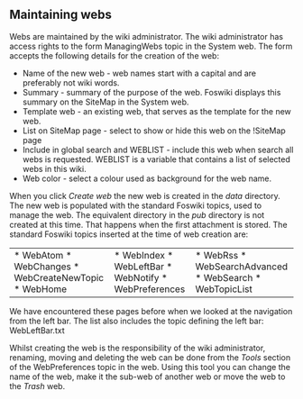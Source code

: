 ## Maintaining webs
Webs are maintained by the wiki administrator. The wiki administrator has access rights to the form ManagingWebs topic in the System web.
The form accepts the following details for the creation of the web:
*   Name of the new web - web names start with a capital and are preferably not wiki words.
*   Summary - summary of the purpose of the web. Foswiki displays this summary on the SiteMap in the System web.
*   Template web - an existing web, that serves as the template for the new web.
*   List on SiteMap page - select to show or hide this web on the !SiteMap page
*   Include in global search and WEBLIST - include this web when search all webs is requested.
    WEBLIST is a variable that contains a list of selected webs in this wiki.
*   Web color - select a colour used as background for the web name.

When you click _Create web_  the new web is created in the _data_ directory.
The new web is populated with the standard Foswiki topics, used to manage the web.
The equivalent directory in the _pub_ directory is not created at this time. That happens when the first attachment is stored.
The standard Foswiki topics inserted at the time of web creation are:

<table>
<tr><td>
*   WebAtom
*   WebChanges
*   WebCreateNewTopic
*   WebHome
</td><td>
*   WebIndex
*   WebLeftBar
*   WebNotify
*   WebPreferences
</td><td>
*   WebRss
*   WebSearchAdvanced
*   WebSearch
*   WebTopicList
</td></tr>
</table>

We have encountered these pages before when we looked at the navigation from the left bar.
The list also includes the topic defining the left bar: WebLeftBar.txt

Whilst creating the web is the responsibility of the wiki administrator,
renaming, moving and deleting the web can be done from the _Tools_ section of the WebPreferences topic in the web.
Using this tool you can change the name of the web, make it the sub-web of another web or move the web to the _Trash_ web.
